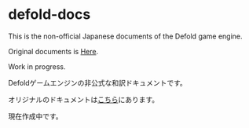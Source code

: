 # defold-docs
This is the non-official Japanese documents of the Defold game engine.

Original documents is [Here](https://www.defold.com/learn/).

Work in progress.


Defoldゲームエンジンの非公式な和訳ドキュメントです。

オリジナルのドキュメントは[こちら](https://www.defold.com/learn/)にあります。

現在作成中です。